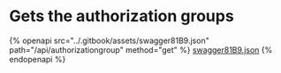 # Gets the authorization groups

{% openapi src="../.gitbook/assets/swagger81B9.json" path="/api/authorizationgroup" method="get" %}
[swagger81B9.json](../.gitbook/assets/swagger81B9.json)
{% endopenapi %}


